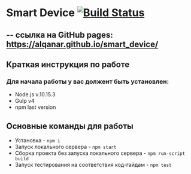 # Smart Device [![Build Status](https://travis-ci.org/Alqanar/smart_device.svg?branch=master)](https://travis-ci.org/Alqanar/smart_device)
--
ссылка на GitHub pages: https://alqanar.github.io/smart_device/
--

## Краткая инструкция по работе
### Для начала работы у вас должент быть установлен:
* Node.js v.10.15.3
* Gulp v4
* npm last version

## Основные команды для работы
* Установка - `npm i`
* Запуск локального сервера - `npm start`
* Сборка проекта без запуска локального сервера - `npm run-script build`
* Запуск тестирования на соответствия код-гайдам - `npm test`
